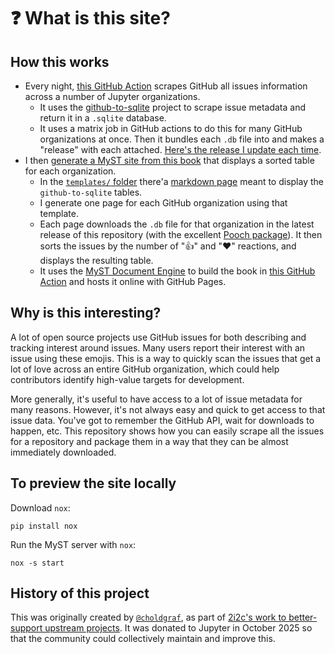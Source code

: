 # ❓ What is this site?

## How this works

- Every night, [this GitHub Action](https://github.com/jupyter/github-data/blob/main/.github/workflows/release.yml) scrapes GitHub all issues information across a number of Jupyter organizations.
  - It uses the [github-to-sqlite](https://datasette.io/tools/github-to-sqlite) project to scrape issue metadata and return it in a `.sqlite` database.
  - It uses a matrix job in GitHub actions to do this for many GitHub organizations at once. Then it bundles each `.db` file into and makes a "release" with each attached. [Here's the release I update each time](https://github.com/jupyter/github-data/releases/tag/latest).
- I then [generate a MyST site from this book](https://github.com/jupyter/github-data/blob/main/book) that displays a sorted table for each organization.
  - In the [`templates/` folder](https://github.com/jupyter/github-data/tree/main/templates) there'a [markdown page](https://github.com/jupyter/github-data/blob/main/templates/table.md) meant to display the `github-to-sqlite` tables.
  - I generate one page for each GitHub organization using that template.
  - Each page downloads the `.db` file for that organization in the latest release of this repository (with the excellent [Pooch package](https://github.com/fatiando/pooch)). It then sorts the issues by the number of "👍" and "❤️" reactions, and displays the resulting table.
  - It uses the [MyST Document Engine](https://mystmd.org) to build the book in [this GitHub Action](https://github.com/jupyter/github-data/blob/main/.github/workflows/book.yml) and hosts it online with GitHub Pages.

## Why is this interesting?

A lot of open source projects use GitHub issues for both describing and tracking interest around issues. Many users report their interest with an issue using these emojis. This is a way to quickly scan the issues that get a lot of love across an entire GitHub organization, which could help contributors identify high-value targets for development.

More generally, it's useful to have access to a lot of issue metadata for many reasons. However, it's not always easy and quick to get access to that issue data. You've got to remember the GitHub API, wait for downloads to happen, etc. This repository shows how you can easily scrape all the issues for a repository and package them in a way that they can be almost immediately downloaded.

## To preview the site locally

Download `nox`:

```
pip install nox
```

Run the MyST server with `nox`:

```
nox -s start
```

## History of this project

This was originally created by [`@choldgraf`](https://github.com/choldgraf), as part of [2i2c's work to better-support upstream projects](https://2i2c.org/blog/2025/foundational-contributions/). It was donated to Jupyter in October 2025 so that the community could collectively maintain and improve this.

